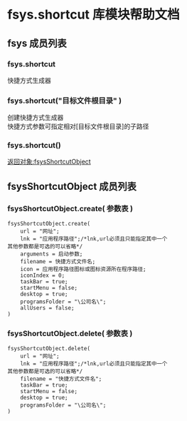 # fsys.shortcut 库模块帮助文档

<a id="fsys"></a>
## fsys 成员列表


<a id="fsys.shortcut"></a>
### fsys.shortcut 
 快捷方式生成器

<a id="fsys.shortcut"></a>
### fsys.shortcut("目标文件根目录" ) 
 创建快捷方式生成器  
快捷方式参数可指定相对[目标文件根目录]的子路径

<a id="fsys.shortcut"></a>
### fsys.shortcut() 
 [返回对象:fsysShortcutObject](#fsysShortcutObject)

<a id="fsysShortcutObject"></a>
## fsysShortcutObject 成员列表


<a id="fsysShortcutObject.create"></a>
### fsysShortcutObject.create( 参数表 ) 
 

```aardio
fsysShortcutObject.create(   
    url = "网址";  
    lnk = "应用程序路径";/*lnk,url必须且只能指定其中一个  
其他参数都是可选的可以省略*/  
    arguments = 启动参数;  
    filename = 快捷方式文件名;  
    icon = 应用程序路径图标或图标资源所在程序路径;  
    iconIndex = 0;    
    taskBar = true;   
    startMenu = false;   
    desktop = true;  
    programsFolder = "\公司名\";   
    allUsers = false;  
)
```



<a id="fsysShortcutObject.delete"></a>
### fsysShortcutObject.delete( 参数表 ) 
 

```aardio
fsysShortcutObject.delete(   
    url = "网址";  
    lnk = "应用程序路径";/*lnk,url必须且只能指定其中一个  
其他参数都是可选的可以省略*/  
    filename = "快捷方式文件名";  
    taskBar = true;   
    startMenu = false;   
    desktop = true;  
    programsFolder = "\公司名\";   
)
```


